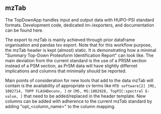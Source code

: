 ## mzTab
The TopDownApp handles input and output data with HUPO-PSI standard formats. Development code, dedicated im-/exporters, and documentation can be found here. 

The export to mzTab is mainly achieved through prior dataframe organisation and pandas tsv export. Note that for this workflow purpose, the mzTab header is kept (almost) static. It is demonstrating how a minimal "Summary Top-Down Proteoform Identification Report" can look like.
The main deviation from the current standard is the use of a PRSM section instead of a PSM section, as PrSM data will have slightly differnet implications and columns that minimally should be reported. 

Main points of consideration for new tools that add to the data mzTab will contain is the availability of appropriate cv terms like `MTD software[2] [MS, 1002714, TOPP FLASHDeconv, ]` or `[MS, MS:1002928, TopPIC:spectral E-value, ]` that need to be added/replaced in the header template.
New columns can be added with adherence to the current mzTab standard by adding "opt_<column_name>" to the column mapping.


